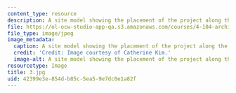 ```yaml
---
content_type: resource
description: A site model showing the placement of the project along the river.
file: https://ol-ocw-studio-app-qa.s3.amazonaws.com/courses/4-104-architecture-studio-intentions-spring-2005/42399e3e854db85c5ea59e7dc0e1a82f_3.jpg
file_type: image/jpeg
image_metadata:
  caption: A site model showing the placement of the project along the river.
  credit: 'Credit: Image courtesy of Catherine Kim.'
  image-alt: A site model showing the placement of the project along the river.
resourcetype: Image
title: 3.jpg
uid: 42399e3e-854d-b85c-5ea5-9e7dc0e1a82f
---
```

